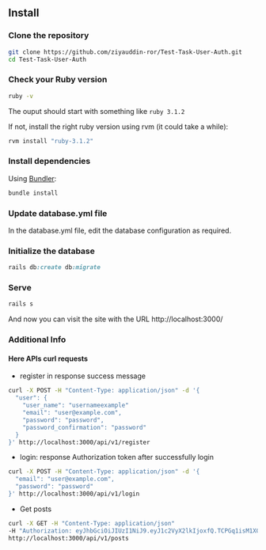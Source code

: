 ## Install

### Clone the repository

```bash
git clone https://github.com/ziyauddin-ror/Test-Task-User-Auth.git
cd Test-Task-User-Auth

```

### Check your Ruby version

```bash
ruby -v
```

The ouput should start with something like `ruby 3.1.2`

If not, install the right ruby version using rvm (it could take a while):

```bash
rvm install "ruby-3.1.2"
```

### Install dependencies

Using [Bundler](https://github.com/bundler/bundler):

```bash
bundle install
```

### Update database.yml file
In the database.yml file, edit the database configuration as required.

### Initialize the database

```ruby
rails db:create db:migrate
```

### Serve

```ruby
rails s
```
And now you can visit the site with the URL http://localhost:3000/

### Additional Info
#### Here APIs curl requests

- register in response success message
```bash
curl -X POST -H "Content-Type: application/json" -d '{
  "user": {
    "user_name": "usernameexample"
    "email": "user@example.com",
    "password": "password",
    "password_confirmation": "password"
  }
}' http://localhost:3000/api/v1/register
```
- login: response Authorization token after successfully login

```bash
curl -X POST -H "Content-Type: application/json" -d '{
  "email": "user@example.com",
  "password": "password"
}' http://localhost:3000/api/v1/login
```
- Get posts
```bash
curl -X GET -H "Content-Type: application/json"
-H "Authorization: eyJhbGciOiJIUzI1NiJ9.eyJ1c2VyX2lkIjoxfQ.TCPGq1isM1XGfYzLpXSXnZLIJi5xyOyXoqp__Fl9Pp4"
http://localhost:3000/api/v1/posts
```
